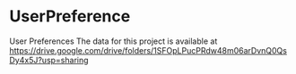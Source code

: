 # UserPreference
User Preferences
The data for this project is available at https://drive.google.com/drive/folders/1SFOpLPucPRdw48m06arDvnQ0QsDy4x5J?usp=sharing

